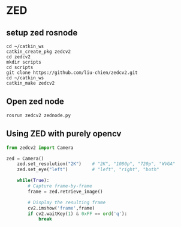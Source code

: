 # ZED
## setup zed rosnode
```
cd ~/catkin_ws
catkin_create_pkg zedcv2
cd zedcv2
mkdir scripts
cd scripts
git clone https://github.com/liu-chien/zedcv2.git
cd ~/catkin_ws
catkin_make zedcv2
```

## Open zed node
```
rosrun zedcv2 zednode.py
```

## Using ZED with purely opencv
```python
from zedcv2 import Camera

zed = Camera()
    zed.set_resolution("2K")    # "2K", "1080p", "720p", "WVGA"
    zed.set_eye("left")         # "left", "right", "both"

    while(True):
        # Capture frame-by-frame
        frame = zed.retrieve_image()

        # Display the resulting frame
        cv2.imshow('frame',frame)
        if cv2.waitKey(1) & 0xFF == ord('q'):
            break

```
